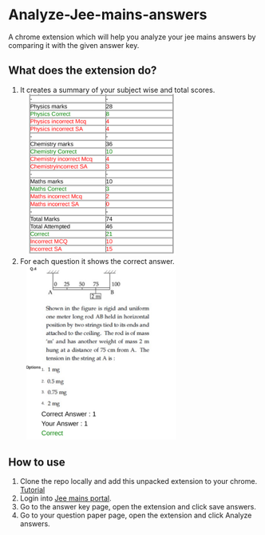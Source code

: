 # Analyze-Jee-mains-answers
A chrome extension which will help you analyze your jee mains answers by comparing it with the given answer key.  
## What does the extension do?
1. It creates a summary of your subject wise and total scores.   
&nbsp;&nbsp; <img src="summary.png" width="300">  
2. For each question it shows the correct answer.   
&nbsp;&nbsp; <img src="question.png" width="300">  

## How to use  
1. Clone the repo locally and add this unpacked extension to your chrome. [Tutorial](https://webkul.com/blog/how-to-install-the-unpacked-extension-in-chrome/)
2. Login into [Jee mains portal](https://testservices.nic.in/examsys/root/DownloadAdmitCard.aspx?enc=WPJ5WSCVWOMNiXoyyomJgCV8FnblijC/LgfnhSRLLM1NzZYph1GSqanSYz8mXgEt).  
3. Go to the answer key page, open the extension and click save answers. 
4. Go to your question paper page, open the extension and click Analyze answers.  
